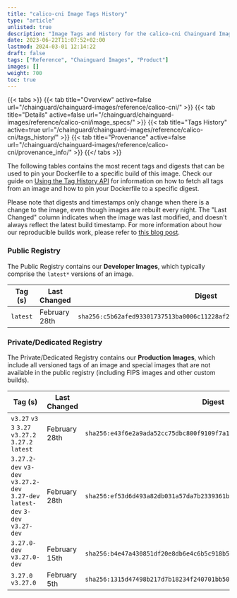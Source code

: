 ```yaml
---
title: "calico-cni Image Tags History"
type: "article"
unlisted: true
description: "Image Tags and History for the calico-cni Chainguard Image"
date: 2023-06-22T11:07:52+02:00
lastmod: 2024-03-01 12:14:22
draft: false
tags: ["Reference", "Chainguard Images", "Product"]
images: []
weight: 700
toc: true
---
```


{{< tabs >}}
{{< tab title="Overview" active=false url="/chainguard/chainguard-images/reference/calico-cni/" >}}
{{< tab title="Details" active=false url="/chainguard/chainguard-images/reference/calico-cni/image_specs/" >}}
{{< tab title="Tags History" active=true url="/chainguard/chainguard-images/reference/calico-cni/tags_history/" >}}
{{< tab title="Provenance" active=false url="/chainguard/chainguard-images/reference/calico-cni/provenance_info/" >}}
{{</ tabs >}}

The following tables contains the most recent tags and digests that can be used to pin your Dockerfile to a specific build of this image. Check our guide on [Using the Tag History API](/chainguard/chainguard-images/using-the-tag-history-api/) for information on how to fetch all tags from an image and how to pin your Dockerfile to a specific digest.

Please note that digests and timestamps only change when there is a change to the image, even though images are rebuilt every night. The "Last Changed" column indicates when the image was last modified, and doesn't always reflect the latest build timestamp. For more information about how our reproducible builds work, please refer to [this blog post](https://www.chainguard.dev/unchained/reproducing-chainguards-reproducible-image-builds).

### Public Registry
The Public Registry contains our **Developer Images**, which typically comprise the `latest*` versions of an image.

| Tag (s)   | Last Changed  | Digest                                                                    |
|-----------|---------------|---------------------------------------------------------------------------|
|  `latest` | February 28th | `sha256:c5b62afed93301737513ba0006c11228af24c4d4988e3379c21b1c4639f09268` |


### Private/Dedicated Registry
The Private/Dedicated Registry contains our **Production Images**, which include all versioned tags of an image and special images that are not available in the public registry (including FIPS images and other custom builds).

| Tag (s)                                                                          | Last Changed  | Digest                                                                    |
|----------------------------------------------------------------------------------|---------------|---------------------------------------------------------------------------|
|  `v3.27` `v3` `3` `3.27` `v3.27.2` `3.27.2` `latest`                             | February 28th | `sha256:e43f6e2a9ada52cc75dbc800f9109f7a1f2d43fb1cf67cc12f62fb9aa601aba9` |
|  `3.27.2-dev` `v3-dev` `v3.27.2-dev` `3.27-dev` `latest-dev` `3-dev` `v3.27-dev` | February 28th | `sha256:ef53d6d493a82db031a57da7b2339361b473ffe3897a841b227550a1ed9591d1` |
|  `3.27.0-dev` `v3.27.0-dev`                                                      | February 15th | `sha256:b4e47a430851df20e8db6e4c6b5c918b599fbf3afa4a9dbbc22c49ae2ed6e0fc` |
|  `3.27.0` `v3.27.0`                                                              | February 5th  | `sha256:1315d47498b217d7b18234f240701bb50667239fd5bdc4134f9e49e6beda342f` |

